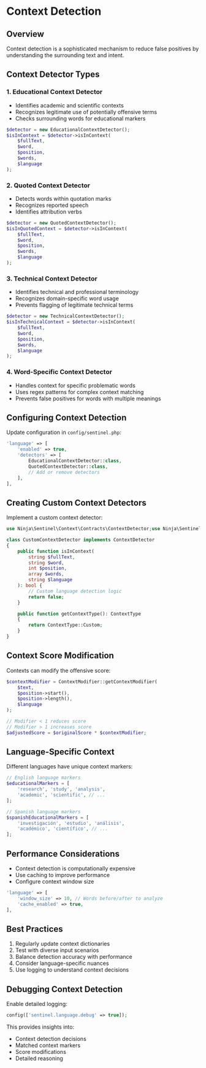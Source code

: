# Context Detection

## Overview

Context detection is a sophisticated mechanism to reduce false positives by understanding the surrounding text and intent.

## Context Detector Types

### 1. Educational Context Detector
- Identifies academic and scientific contexts
- Recognizes legitimate use of potentially offensive terms
- Checks surrounding words for educational markers

```php
$detector = new EducationalContextDetector();
$isInContext = $detector->isInContext(
    $fullText, 
    $word, 
    $position, 
    $words, 
    $language
);
```

### 2. Quoted Context Detector
- Detects words within quotation marks
- Recognizes reported speech
- Identifies attribution verbs

```php
$detector = new QuotedContextDetector();
$isInQuotedContext = $detector->isInContext(
    $fullText, 
    $word, 
    $position, 
    $words, 
    $language
);
```

### 3. Technical Context Detector
- Identifies technical and professional terminology
- Recognizes domain-specific word usage
- Prevents flagging of legitimate technical terms

```php
$detector = new TechnicalContextDetector();
$isInTechnicalContext = $detector->isInContext(
    $fullText, 
    $word, 
    $position, 
    $words, 
    $language
);
```

### 4. Word-Specific Context Detector
- Handles context for specific problematic words
- Uses regex patterns for complex context matching
- Prevents false positives for words with multiple meanings

## Configuring Context Detection

Update configuration in `config/sentinel.php`:

```php
'language' => [
    'enabled' => true,
    'detectors' => [
        EducationalContextDetector::class,
        QuotedContextDetector::class,
        // Add or remove detectors
    ],
],
```

## Creating Custom Context Detectors

Implement a custom context detector:

```php
use Ninja\Sentinel\Context\Contracts\ContextDetector;use Ninja\Sentinel\Enums\ContextType;

class CustomContextDetector implements ContextDetector
{
    public function isInContext(
        string $fullText, 
        string $word, 
        int $position, 
        array $words, 
        string $language
    ): bool {
        // Custom language detection logic
        return false;
    }

    public function getContextType(): ContextType
    {
        return ContextType::Custom;
    }
}
```

## Context Score Modification

Contexts can modify the offensive score:

```php
$contextModifier = ContextModifier::getContextModifier(
    $text,
    $position->start(),
    $position->length(),
    $language
);

// Modifier < 1 reduces score
// Modifier > 1 increases score
$adjustedScore = $originalScore * $contextModifier;
```

## Language-Specific Context

Different languages have unique context markers:

```php
// English language markers
$educationalMarkers = [
    'research', 'study', 'analysis', 
    'academic', 'scientific', // ...
];

// Spanish language markers
$spanishEducationalMarkers = [
    'investigación', 'estudio', 'análisis', 
    'académico', 'científico', // ...
];
```

## Performance Considerations

- Context detection is computationally expensive
- Use caching to improve performance
- Configure context window size

```php
'language' => [
    'window_size' => 10, // Words before/after to analyze
    'cache_enabled' => true,
],
```

## Best Practices

1. Regularly update context dictionaries
2. Test with diverse input scenarios
3. Balance detection accuracy with performance
4. Consider language-specific nuances
5. Use logging to understand context decisions

## Debugging Context Detection

Enable detailed logging:

```php
config(['sentinel.language.debug' => true]);
```

This provides insights into:
- Context detection decisions
- Matched context markers
- Score modifications
- Detailed reasoning

